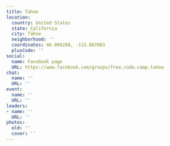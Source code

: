 ```yaml
---
title: Tahoe
location:
  country: United States
  state: California
  city: Tahoe
  neighborhood: ''
  coordinates: 46.096288, -115.807083
  plusCode: ''
social:
  name: Facebook page
  URL: https://www.facebook.com/groups/free.code.camp.tahoe
chat:
  name: ''
  URL: ''
event:
  name: ''
  URL: ''
leaders:
- name: ''
  URL: ''
photos:
  old: ''
  cover: ''
---
```

